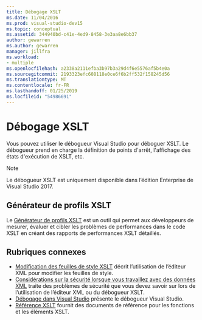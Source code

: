 ```yaml
---
title: Débogage XSLT
ms.date: 11/04/2016
ms.prod: visual-studio-dev15
ms.topic: conceptual
ms.assetid: 344940bd-c41e-4ed9-8458-3e3aa8e6bb37
author: gewarren
ms.author: gewarren
manager: jillfra
ms.workload:
- multiple
ms.openlocfilehash: a2338a2111efba3b97b3a29d4f6e5576af5b4e0a
ms.sourcegitcommit: 2193323efc608118e0ce6f6b2ff532f158245d56
ms.translationtype: MT
ms.contentlocale: fr-FR
ms.lasthandoff: 01/25/2019
ms.locfileid: "54986691"
---
```

# <a name="debugging-xslt"></a>Débogage XSLT

Vous pouvez utiliser le débogueur Visual Studio pour déboguer XSLT. Le débogueur prend en charge la définition de points d'arrêt, l'affichage des états d'exécution de XSLT, etc.

> [!NOTE]
> Le débogueur XSLT est uniquement disponible dans l’édition Enterprise de Visual Studio 2017.

## <a name="xslt-profiler"></a>Générateur de profils XSLT

Le [Générateur de profils XSLT](../xml-tools/xslt-profiler.md) est un outil qui permet aux développeurs de mesurer, évaluer et cibler les problèmes de performances dans le code XSLT en créant des rapports de performances XSLT détaillés.

## <a name="related-sections"></a>Rubriques connexes

- [Modification des feuilles de style XSLT](../xml-tools/editing-xslt-style-sheets.md) décrit l’utilisation de l’éditeur XML pour modifier les feuilles de style.
- [Considérations sur la sécurité lorsque vous travaillez avec des données XML](../xml-tools/security-considerations-when-working-with-xml-data.md) traite des problèmes de sécurité que vous devez savoir sur lors de l’utilisation de l’éditeur XML ou du débogueur XSLT.
- [Débogage dans Visual Studio](../debugger/debugger-feature-tour.md) présente le débogueur Visual Studio.
- [Référence XSLT](https://msdn.microsoft.com/678bcd68-cbbb-4be5-9dd2-40f94488a1cf) fournit des documents de référence pour les fonctions et les éléments XSLT.
